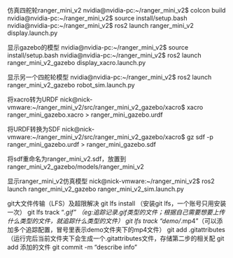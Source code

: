 
仿真四舵轮ranger_mini_v2
nvidia@nvidia-pc:~/ranger_mini_v2$ colcon build
nvidia@nvidia-pc:~/ranger_mini_v2$ source install/setup.bash
nvidia@nvidia-pc:~/ranger_mini_v2$ ros2 launch ranger_mini_v2 display.launch.py

显示gazebo的模型
nvidia@nvidia-pc:~/ranger_mini_v2$ source install/setup.bash
nvidia@nvidia-pc:~/ranger_mini_v2$ ros2 launch ranger_mini_v2_gazebo display_xacro.launch.py



显示另一个四舵轮模型
nvidia@nvidia-pc:~/ranger_mini_v2$ ros2 launch ranger_mini_v2_gazebo robot_sim.launch.py


将xacro转为URDF
nick@nick-vmware:~/ranger_mini_v2/src/ranger_mini_v2_gazebo/xacro$ xacro ranger_mini_gazebo.xacro > ranger_mini_gazebo.urdf

将URDF转换为SDF
nick@nick-vmware:~/ranger_mini_v2/src/ranger_mini_v2_gazebo/xacro$ gz sdf -p ranger_mini_gazebo.urdf > ranger_mini_gazebo.sdf

将sdf重命名为ranger_mini_v2.sdf，放置到ranger_mini_v2_gazebo/models/ranger_mini_v2

显示ranger_mini_v2仿真模型
nick@nick-vmware:~/ranger_mini_v2$ ros2 launch ranger_mini_v2_gazebo ranger_mini_v2_sim.launch.py 


git大文件传输（LFS）及超限解决
git lfs install （安装git lfs，一个账号只用安装一次）
git lfs track “*.gif” （eg:追踪记录.gif类型的文件；根据自己需要想要上传什么类型的文件，就追踪什么类型的文件）
git lfs track “demo/*.mp4”（可以添加多个追踪配置，冒号里表示demo文件夹下的mp4文件）
git add .gitattributes（运行完后当前文件夹下会生成一个.gitattributes文件，存储第二步的相关配
git add 添加的文件
git commit -m “describe info”
